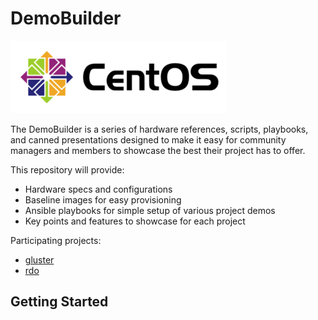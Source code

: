 # DemoBuilder

![CentOS Logo](logos/centos-logo-light.png)

The DemoBuilder is a series of hardware references, scripts, playbooks, and canned presentations
designed to make it easy for community managers and members to showcase the
best their project has to offer.

This repository will provide:

* Hardware specs and configurations
* Baseline images for easy provisioning
* Ansible playbooks for simple setup of various project demos
* Key points and features to showcase for each project


Participating projects:

* [gluster](https://www.gluster.org/)
* [rdo](https://www.rdoproject.org/)

## Getting Started



